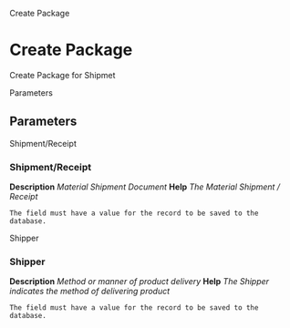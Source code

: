 
Create Package
# Create Package


Create Package for Shipmet

Parameters
## Parameters


Shipment/Receipt
### Shipment/Receipt

**Description**
 *Material Shipment Document*
**Help**
 *The Material Shipment / Receipt*

```
The field must have a value for the record to be saved to the database.
```
Shipper
### Shipper

**Description**
 *Method or manner of product delivery*
**Help**
 *The Shipper indicates the method of delivering product*

```
The field must have a value for the record to be saved to the database.
```